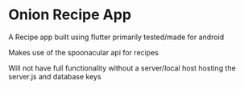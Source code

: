 # Onion Recipe App

A Recipe app built using flutter primarily tested/made for android  

Makes use of the spoonacular api for recipes  

Will not have full functionality without a server/local host hosting the server.js and database keys
